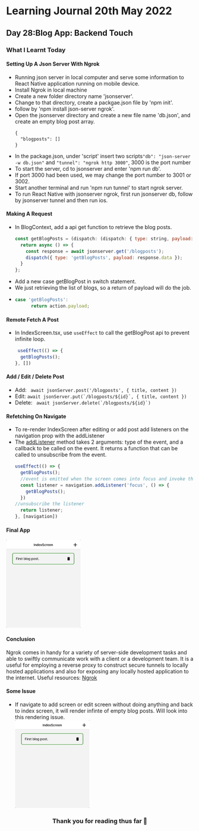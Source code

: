 <h1>Learning Journal 20th May 2022</h1>
<h2>Day 28:Blog App: Backend Touch</h2>
<h3>What I Learnt Today</h3>
<h4>Setting Up A Json Server With Ngrok</h4>
<ul>
  <li>Running json server in local computer and serve some information to React Native application running on mobile device.</li>
  <li>Install Ngrok in local machine</li>
  <li>Create a new folder directory name 'jsonserver'.</li>
  <li>Change to that directory, create a packgae.json file by 'npm init'.</li>
  <li>follow by 'npm install json-server ngrok'.</li>
  <li>Open the jsonserver directory and create a new file name 'db.json', and create an empty blog post array.</li>
  
  ```
  {
    "blogposts": []
  }
  ```
  <li>In the package.json, under 'script' insert two scripts<code>"db": "json-server -w db.json"</code> and <code>"tunnel": "ngrok http 3000"</code>, 3000 is the port number</li>
  <li>To start the server, cd to jsonserver and enter 'npm run db'.</li>
  <li>If port 3000 had been used, we may change the port number to 3001 or 3002.</li>
  <li>Start another terminal and run 'npm run tunnel' to start ngrok server.</li>
  <li>To run React Native with jsonserver ngrok, first run jsonserver db, follow by jsonserver tunnel and then run ios.</li>
</ul>

<h4>Making A Request</h4>
<ul>
  <li>In BlogContext, add a api get function to retrieve the blog posts.</li>
  
  ```javascript
  const getBlogPosts = (dispatch: (dispatch: { type: string, payload: [] }) => void) => {
    return async () => {
      const response = await jsonserver.get('/blogposts');
      dispatch({ type: 'getBlogPosts', payload: response.data });
    }
  };
  ```
  <li>Add a new case getBlogPost in switch statement.</li>
  <li>We just retrieving the list of blogs, so a return of payload will do the job.<li>
  
  ```javascript
  case 'getBlogPosts': 
        return action.payload;
  ```
  
</ul>

<h4>Remote Fetch A Post</h4>
<ul>
  <li>In IndexScreen.tsx, use <code>useEffect</code> to call the getBlogPost api to prevent infinite loop.</li>
  
  ```javascript
   useEffect(() => {
    getBlogPosts();  
  }, [])
  ```
</ul>

<h4>Add / Edit / Delete Post</h4>
<ul>
  <li>Add: <code> await jsonServer.post('/blogposts', { title, content })</code></li>
  <li>Edit: <code>await jsonServer.put(`/blogposts/${id}`, { title, content })</code></li>
  <li>Delete: <code> await jsonServer.delete(`/blogposts/${id}`)</code></li>
</ul>

<h4>Refetching On Navigate</h4>
<ul>
  <li>To re-render IndexScreen after editing or add post add listeners on the navigation prop with the addListener</li>
  <li>The <a href="https://reactnavigation.org/docs/navigation-events/">addListener</a> method takes 2 arguments: type of the event, and a callback to be called on the event. It returns a function that can be called to unsubscribe from the event.</li>
  
  ```javascript
  useEffect(() => {
    getBlogPosts();
    //event is emitted when the screen comes into focus and invoke the function
    const listener = navigation.addListener('focus', () => {
      getBlogPosts();
    })
  //unsubscribe the listener
    return listener;
  }, [navigation])
  ```
  
</ul>

<h4>Final App</h4>
<img src="https://github.com/janson-gan/react-native-training/blob/main/images/May-21-2022%2022-56-41.gif" width="200" />

<h4>Conclusion</h4>
<p>
  Ngrok comes in handy for a variety of server-side development tasks and able to swiftly communicate work with a client or a development team. It is a useful for employing a reverse proxy to construct secure tunnels to locally hosted applications and also for exposing any locally hosted application to the internet.
  Useful resources: <a href="https://www.softwaretestinghelp.com/ngrok-introduction/">Ngrok</a>
</p>

<h4>Some Issue</h4>
<ul>
  <li>If navigate to add screen or edit screen without doing anything and back to index screen, it will render infinte of empty blog posts. Will look into this rendering issue.</li>
  <img src="https://github.com/janson-gan/react-native-training/blob/main/images/May-21-2022%2022-52-11.gif" width="200" />
</ul>

<h3 align="center">Thank you for reading thus far &#128153</h3>
